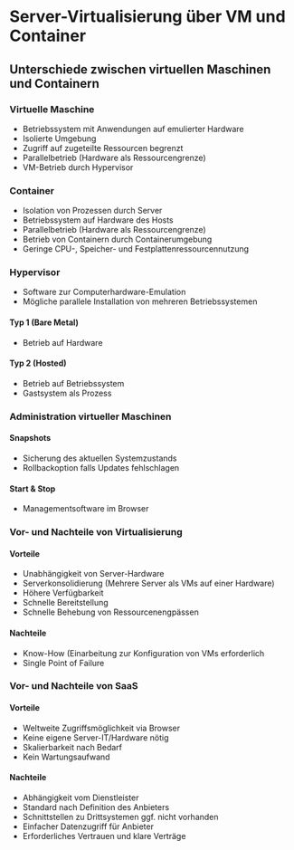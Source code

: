 # Server-Virtualisierung über VM und Container

## Unterschiede zwischen virtuellen Maschinen und Containern

### Virtuelle Maschine
- Betriebssystem mit Anwendungen auf emulierter Hardware
- Isolierte Umgebung
- Zugriff auf zugeteilte Ressourcen begrenzt
- Parallelbetrieb (Hardware als Ressourcengrenze)
- VM-Betrieb durch Hypervisor

### Container
- Isolation von Prozessen durch Server
- Betriebssystem auf Hardware des Hosts
- Parallelbetrieb (Hardware als Ressourcengrenze)
- Betrieb von Containern durch Containerumgebung
- Geringe CPU-, Speicher- und Festplattenressourcennutzung

### Hypervisor
- Software zur Computerhardware-Emulation
- Mögliche parallele Installation von mehreren Betriebssystemen

#### Typ 1 (Bare Metal)
- Betrieb auf Hardware

#### Typ 2 (Hosted)
- Betrieb auf Betriebssystem
- Gastsystem als Prozess

### Administration virtueller Maschinen

#### Snapshots
- Sicherung des aktuellen Systemzustands
- Rollbackoption falls Updates fehlschlagen

#### Start & Stop
- Managementsoftware im Browser

### Vor- und Nachteile von Virtualisierung

#### Vorteile
- Unabhängigkeit von Server-Hardware
- Serverkonsolidierung (Mehrere Server als VMs auf einer Hardware)
- Höhere Verfügbarkeit
- Schnelle Bereitstellung
- Schnelle Behebung von Ressourcenengpässen

#### Nachteile
- Know-How (Einarbeitung zur Konfiguration von VMs erforderlich
- Single Point of Failure


### Vor- und Nachteile von SaaS

#### Vorteile
- Weltweite Zugriffsmöglichkeit via Browser
- Keine eigene Server-IT/Hardware nötig
- Skalierbarkeit nach Bedarf
- Kein Wartungsaufwand

#### Nachteile
- Abhängigkeit vom Dienstleister
- Standard nach Definition des Anbieters
- Schnittstellen zu Drittsystemen ggf. nicht vorhanden
- Einfacher Datenzugriff für Anbieter
- Erforderliches Vertrauen und klare Verträge
